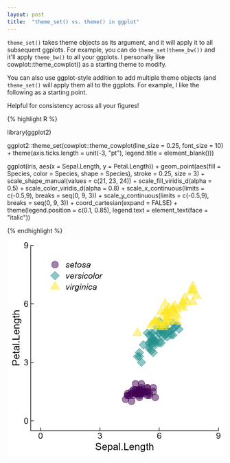 ```yaml
---
layout: post
title:  "theme_set() vs. theme() in ggplot"
---
```


`theme_set()` takes theme objects as its argument, and it will apply it to all subsequent ggplots. For example, you can do `theme_set(theme_bw())` and it'll apply `theme_bw()` to all your ggplots. I personally like cowplot::theme_cowplot() as a  starting theme to modify.

You can also use ggplot-style addition to add multiple theme objects (and `theme_set()` will apply them all to the ggplots. For example, I like the following as a starting point.

Helpful for consistency across all your figures!

{% highlight R %}

library(ggplot2)

ggplot2::theme_set(cowplot::theme_cowplot(line_size = 0.25, font_size = 10) +
                     theme(axis.ticks.length = unit(-3, "pt"),
                           legend.title = element_blank()))

ggplot(iris, aes(x = Sepal.Length, y = Petal.Length)) + 
  geom_point(aes(fill = Species, color = Species, shape = Species),
             stroke = 0.25,
             size = 3) +
  scale_shape_manual(values = c(21, 23, 24)) +
  scale_fill_viridis_d(alpha = 0.5) +
  scale_color_viridis_d(alpha = 0.8) +
  scale_x_continuous(limits = c(-0.5,9), breaks = seq(0, 9, 3)) +
  scale_y_continuous(limits = c(-0.5,9), breaks = seq(0, 9, 3)) +
  coord_cartesian(expand = FALSE) +
  theme(legend.position = c(0.1, 0.85),
        legend.text = element_text(face = "italic"))

{% endhighlight %}

![example figure generated using ggsave](/assets/2023-11-21-theme-set.png)
